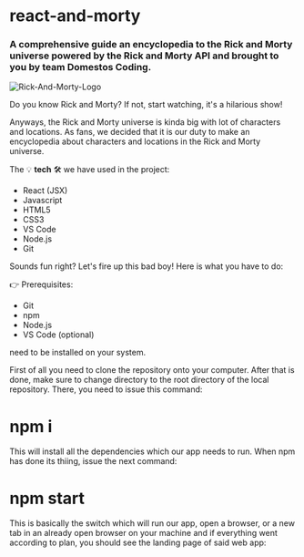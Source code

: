 # react-and-morty

### A comprehensive guide an encyclopedia to the Rick and Morty universe powered by the Rick and Morty API and brought to you by team Domestos Coding.

![Rick-And-Morty-Logo](https://github.com/CodecoolGlobal/react-and-morty-react-FZF-Dev/assets/109275872/f86761fa-95c3-466d-8822-68f072e5c513)

Do you know Rick and Morty? If not, start watching, it's a hilarious show!

Anyways, the Rick and Morty universe is kinda big with lot of characters and locations. As fans, we decided that it is our duty to make an encyclopedia about characters and locations in the Rick and Morty universe.

The 💡 **tech** 🛠️ we have used in the project:

* React (JSX)
* Javascript
* HTML5
* CSS3
* VS Code
* Node.js
* Git

Sounds fun right? Let's fire up this bad boy! Here is what you have to do:

👉 Prerequisites:

* Git
* npm
* Node.js
* VS Code (optional)

need to be installed on your system.

First of all you need to clone the repository onto your computer. After that is done, make sure to change directory to the root directory of the local repository. There, you need to issue this command:

# npm i

This will install all the dependencies which our app needs to run. When npm has done its thiing, issue the next command:

# npm start

This is basically the switch which will run our app, open a browser, or a new tab in an already open browser on your machine and if everything went according to plan, you should see the landing page of said web app:

